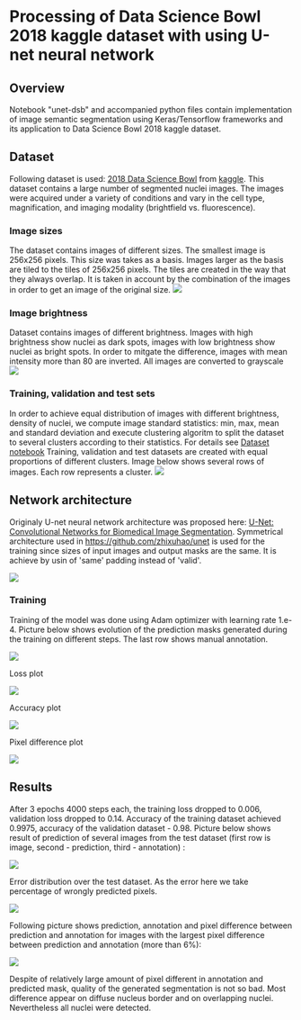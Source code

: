 # Processing of Data Science Bowl 2018 kaggle dataset with using U-net neural network

## Overview
Notebook "unet-dsb" and accompanied python files contain implementation of image semantic segmentation using Keras/Tensorflow frameworks and its application to Data Science Bowl 2018 kaggle dataset.

## Dataset
Following dataset is used: [2018 Data Science Bowl](https://www.kaggle.com/c/data-science-bowl-2018) from [kaggle](https://www.kaggle.com). This dataset contains a large number of segmented nuclei images. The images were acquired under a variety of conditions and vary in the cell type, magnification, and imaging modality (brightfield vs. fluorescence). 
### Image sizes
The dataset contains images of different sizes. The smallest image is 256x256 pixels. This size was takes as a basis. Images larger as the basis are tiled to the tiles of 256x256 pixels. The tiles are created in the way  that they always overlap. It is taken in account by the combination of the images in order to get an image of the original size. 
![](images/dsb-tiling.png)

### Image brightness
Dataset contains images of different brightness. Images with high brightness show nuclei as dark spots, images with low brightness show nuclei as bright spots. In order to mitgate the difference, images with mean intensity more than 80 are inverted. All images are converted to grayscale
![](images/dsb.png)

### Training, validation and test sets

In order to achieve equal distribution of images with different brightness, density of nuclei, we compute image standard statistics: min, max, mean and standard deviation and execute clustering algoritm to split the dataset to several clusters according to their statistics. For details see [Dataset notebook](data/data-science-bowl.ipynb) Training, validation and test datasets are created with equal proportions of different clusters.
Image below shows several rows of images. Each row represents a cluster.
![](images/dsb-clusters.png)

## Network architecture
Originaly U-net neural network architecture was proposed here: [U-Net: Convolutional Networks for Biomedical
Image Segmentation](https://arxiv.org/pdf/1505.04597.pdf). Symmetrical architecture used in https://github.com/zhixuhao/unet is used for the training since sizes of input images and output masks are the same. It is achieve by usin of 'same' padding instead of 'valid'.

![](images/unet-dsb.png)

### Training
Training of the model was done using Adam optimizer with learning rate 1.e-4. 
Picture below shows evolution of the prediction masks generated during the training on different steps. The last row shows manual annotation.

![](images/dsb-masks.png)

Loss plot

![](images/unet-dsb-loss.png)

Accuracy plot

![](images/unet-dsb-acc.png)

Pixel difference plot

![](images/unet-dsb-pix.png)

## Results

After 3 epochs 4000 steps each, the training loss dropped to 0.006, validation loss dropped to 0.14. Accuracy of the training dataset achieved 0.9975, accuracy of the validation dataset - 0.98.
Picture below shows result of prediction of several images from the test dataset (first row is image, second - prediction, third - annotation) :

![](images/unet-dsb-test.png)

Error distribution over the test dataset. As the error here we take percentage of wrongly predicted pixels.

![](images/unet-dsb-test.png)

Following picture shows prediction, annotation and pixel difference between prediction and annotation for images with the largest pixel difference between prediction and annotation (more than 6%):

![](images/unet-dsb-diff.png)

Despite of relatively large amount of pixel different in annotation and predicted mask, quality of the generated segmentation is not so bad. Most difference appear on diffuse nucleus border and on overlapping nuclei. Nevertheless all nuclei were detected.